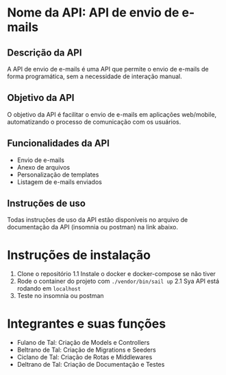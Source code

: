 # Nome da API: API de envio de e-mails

## Descrição da API

A API de envio de e-mails é uma API que permite o envio de e-mails de forma programática, sem a necessidade de interação manual.

## Objetivo da API

O objetivo da API é facilitar o envio de e-mails em aplicações web/mobile, automatizando o processo de comunicação com os usuários.

## Funcionalidades da API

- Envio de e-mails
- Anexo de arquivos
- Personalização de templates
- Listagem de e-mails enviados

## Instruções de uso

Todas instruções de uso da API estão disponíveis no arquivo de documentação da API (insomnia ou postman) na link abaixo.

# Instruções de instalação

1. Clone o repositório
1.1 Instale o docker e docker-compose se não tiver
2. Rode o container do projeto com `./vendor/bin/sail up`
2.1 Sya API está rodando em `localhost`
3. Teste no insomnia ou postman

# Integrantes e suas funções

- Fulano de Tal: Criação de Models e Controllers
- Beltrano de Tal: Criação de Migrations e Seeders
- Ciclano de Tal: Criação de Rotas e Middlewares
- Deltrano de Tal: Criação de Documentação e Testes
